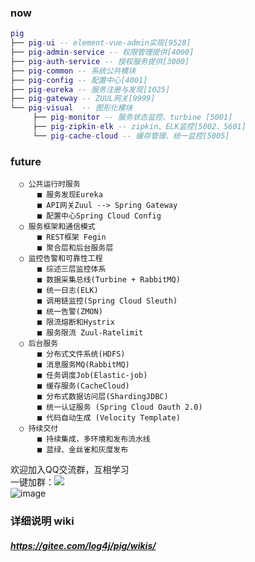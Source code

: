  ### now
``` lua
pig
├── pig-ui -- element-vue-admin实现[9528]
├── pig-admin-service -- 权限管理提供[4000]
├── pig-auth-service -- 授权服务提供[3000]
├── pig-common -- 系统公共模块 
├── pig-config -- 配置中心[4001]
├── pig-eureka -- 服务注册与发现[1025]
├── pig-gateway -- ZUUL网关[9999]
└── pig-visual  -- 图形化模块 
     ├── pig-monitor -- 服务状态监控、turbine [5001]
     ├── pig-zipkin-elk -- zipkin、ELK监控[5002、5601]
     └── pig-cache-cloud -- 缓存管理、统一监控[5005]
```
###  future
```
  ○ 公共运行时服务
      ■ 服务发现Eureka
      ■ API网关Zuul --> Spring Gateway
      ■ 配置中心Spring Cloud Config
  ○ 服务框架和通信模式
      ■ REST框架 Fegin
      ■ 聚合层和后台服务层
  ○ 监控告警和可靠性工程
      ■ 综述三层监控体系
      ■ 数据采集总线(Turbine + RabbitMQ)
      ■ 统一日志(ELK)
      ■ 调用链监控(Spring Cloud Sleuth)
      ■ 统一告警(ZMON)
      ■ 限流熔断和Hystrix
      ■ 服务限流 Zuul-Ratelimit
  ○ 后台服务
      ■ 分布式文件系统(HDFS)
      ■ 消息服务MQ(RabbitMQ)
      ■ 任务调度Job(Elastic-job)
      ■ 缓存服务(CacheCloud)
      ■ 分布式数据访问层(ShardingJDBC)
      ■ 统一认证服务 (Spring Cloud Oauth 2.0)
      ■ 代码自动生成 (Velocity Template)
  ○ 持续交付
      ■ 持续集成，多环境和发布流水线
      ■ 蓝绿、金丝雀和灰度发布
```  
欢迎加入QQ交流群，互相学习  
一键加群：<a target="_blank" href="https://jq.qq.com/?_wv=1027&k=5zWEvg5"><img border="0" src="//pub.idqqimg.com/wpa/images/group.png"></a>  
![image](http://oss.wjg95.cn/pig_qq_qun.png)

### 详细说明 wiki
##### https://gitee.com/log4j/pig/wikis/ 